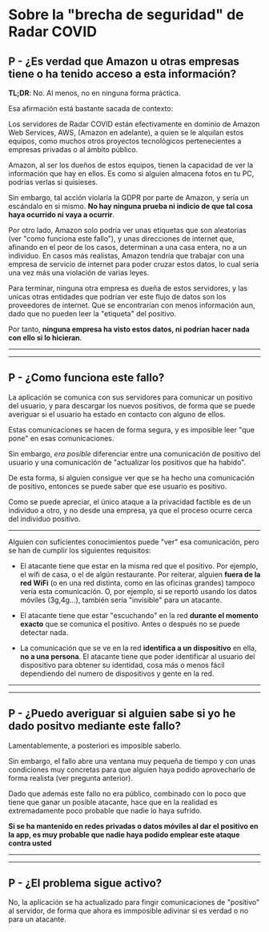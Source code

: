 # Sobre la "brecha de seguridad" de Radar COVID

## P - ¿Es verdad que Amazon u otras empresas tiene o ha tenido acceso a esta información? 
**TL;DR**: No. Al menos, no en ninguna forma práctica.

Esa afirmación está bastante sacada de contexto:

Los servidores de Radar COVID están efectivamente en dominio de Amazon Web Services, AWS, (Amazon en adelante), a quien se le alquilan estos equipos, como muchos otros proyectos tecnológicos pertenecientes a empresas privadas o al ámbito público.

Amazon, al ser los dueños de estos equipos, tienen la capacidad de ver la información que hay en ellos. Es como si alguien almacena fotos en tu PC, podrías verlas si quisieses.

Sin embargo, tal acción violaría la GDPR por parte de Amazon, y sería un escándalo en si mismo. **No hay ninguna prueba ni indicio de que tal cosa haya ocurrido ni vaya a ocurrir**.

Por otro lado, Amazon solo podría ver unas etiquetas que son aleatorias (ver "como funciona este fallo"), y unas direcciones de internet que, afinando en el peor de los casos, determinan a una casa entera, no a un individuo. En casos más realistas, Amazon tendría que trabajar con una empresa de servicio de internet para poder cruzar estos datos, lo cual sería una vez más una violación de varias leyes.

Para terminar, ninguna otra empresa es dueña de estos servidores, y las unicas otras entidades que podrían ver este flujo de datos son los proveedores de internet. Que se encontrarían con menos información aun, dado que no pueden leer la "etiqueta" del positivo.

Por tanto, **ninguna empresa ha visto estos datos, ni podrían hacer nada con ello si lo hicieran**.

----
----
## P - ¿Como funciona este fallo?

La aplicación se comunica con sus servidores para comunicar un positivo del usuario, y  para descargar los nuevos positivos, de forma que se puede averiguar si el usuario ha estado en contacto con alguno de ellos.

Estas comunicaciones se hacen de forma segura, y es imposible leer "que pone" en esas comunicaciones.

Sin embargo, *era posible* diferenciar entre una comunicación de positivo del usuario y una comunicación de "actualizar los positivos que ha habido".

De esta forma, si alguien consigue ver que se ha hecho una comunicación de positivo, entonces se puede saber que ese usuario es positivo.

Como se puede apreciar, el único ataque a la privacidad factible es de un individuo a otro, y no desde una empresa, ya que el proceso ocurre cerca del individuo positivo.

----

Alguien con suficientes conocimientos puede "ver" esa comunicación, pero se han de cumplir los siguientes requisitos:
- El atacante tiene que estar en la misma red que el positivo. Por ejemplo, el wifi de casa, o el de algún restaurante. Por reiterar, alguien **fuera de la red WiFi** (o en una red distinta, como en las oficinas grandes) tampoco vería esta comunicación. O, por ejemplo, si se reportó usando los datos móviles (3g,4g...), también sería "invisible" para un atacante.

- El atacante tiene que estar "escuchando" en la red **durante el momento exacto** que se comunica el positivo. Antes o después no se puede detectar nada.

- La comunicación que se ve en la red **identifica a un dispositivo** en ella, **no a una persona**. El atacante tiene que poder identificar al usuario del dispositivo para obtener su identidad, cosa más o menos fácil dependiendo del numero de dispositivos y gente en la red.

----
----
## P - ¿Puedo averiguar si alguien sabe si yo he dado positvo mediante este fallo?
Lamentablemente, a posteriori es imposible saberlo.

Sin embargo, el fallo abre una ventana muy pequeña de tiempo y con unas condiciones muy concretas para que alguien haya podido aprovecharlo de forma realista (ver pregunta anterior).

Dado que además este fallo no era público, combinado con lo poco que tiene que ganar un posible atacante, hace que en la realidad es extremadamente poco probable que nadie lo haya sufrido.

**Si se ha mantenido en redes privadas o datos móviles al dar el positivo en la app, es muy probable que nadie haya podido emplear este ataque contra usted**

----
----
## P - ¿El problema sigue activo?
No, la aplicación se ha actualizado para fingir comunicaciones de "positivo" al servidor, de forma que ahora es immposible adivinar si es verdad o no para un atacante.